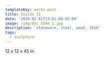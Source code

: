 ```yaml
---
templateKey: works-post
title: Inside II
date: '2019-02-01T13:01:00-05:00'
image: /img/dsc_5596_1.jpg
description: 'stoneware, steel, wood. 2018'
tags:
  - sculpture
---
```

12 x 12 x 45 in.
